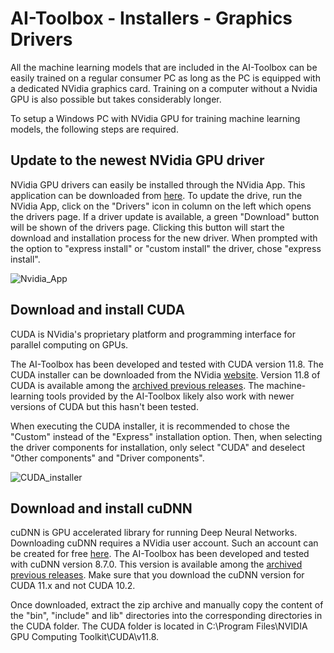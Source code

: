 # AI-Toolbox - Installers - Graphics Drivers

All the machine learning models that are included in the AI-Toolbox can be easily trained on a regular consumer PC as long as the PC is equipped with a dedicated NVidia graphics card. Training on a computer without a Nvidia GPU is also possible but takes considerably longer. 

To setup a Windows PC with NVidia GPU for training machine learning models, the following steps are required.

## Update to the newest NVidia GPU driver

NVidia GPU drivers can easily be installed through the NVidia App. This application can be downloaded from [here](https://www.nvidia.com/en-us/software/nvidia-app/). To update the drive, run the NVidia App, click on the "Drivers" icon in column on the left which opens the drivers page. If a driver update is available, a green "Download" button will be shown of the drivers page. Clicking this button will start the download and installation process for the new driver. When prompted with the option to "express install" or "custom install" the driver, chose "express install".

![Nvidia_App](C:\Users\dbisig\Projects\Premiere\Software_Git2\AIToolbox\Installers\docs_media\Nvidia_App.png)

## Download and install CUDA

CUDA is NVidia's proprietary platform and programming interface for parallel computing  on GPUs. 

The AI-Toolbox has been developed and tested with CUDA version 11.8. The CUDA installer can be downloaded from the NVidia [website](https://developer.nvidia.com/cuda-downloads). Version 11.8 of CUDA is available among the [archived previous releases](https://developer.nvidia.com/cuda-11-8-0-download-archive). The machine-learning tools provided by the AI-Toolbox likely also work with newer versions of CUDA but this hasn't been tested.

When executing the CUDA installer, it is recommended to chose the "Custom" instead of the "Express" installation option. Then, when selecting the driver components for installation, only select "CUDA" and deselect "Other components" and "Driver components".

![CUDA_installer](C:\Users\dbisig\Projects\Premiere\Software_Git2\AIToolbox\Installers\docs_media\CUDA_installer.png)

## Download and install cuDNN

cuDNN is GPU accelerated library for running Deep Neural Networks. Downloading cuDNN requires a NVidia user account.  Such an account can be created for free [here](https://nvidia.custhelp.com/app/utils/create_account). The AI-Toolbox has been developed and tested with cuDNN version 8.7.0. This version is available among the [archived previous releases](https://developer.nvidia.com/rdp/cudnn-archive). Make sure that you download the cuDNN version for CUDA 11.x and not CUDA 10.2. 

Once downloaded, extract the zip archive and manually copy the content of the "bin", "include" and lib" directories into the corresponding directories in the CUDA folder. The CUDA folder is located in C:\Program Files\NVIDIA GPU Computing Toolkit\CUDA\v11.8. 
